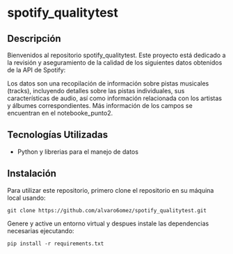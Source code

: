 # spotify_qualitytest
## Descripción
Bienvenidos al repositorio spotify_qualitytest. Este proyecto está dedicado a la revisión y aseguramiento de la calidad de los siguientes datos obtenidos de la API de Spotify: 

Los datos son una recopilación de información sobre pistas musicales (tracks), incluyendo detalles sobre las pistas individuales, sus características de audio, así como información relacionada con los artistas y álbumes correspondientes. Más información de los campos se encuentran en el notebooke_punto2.

## Tecnologías Utilizadas
* Python y librerias para el manejo de datos

## Instalación
Para utilizar este repositorio, primero clone el repositorio en su máquina local usando:
``` 
git clone https://github.com/alvaro6omez/spotify_qualitytest.git
```
Genere y active un entorno virtual y despues instale las dependencias necesarias ejecutando:
``` 
pip install -r requirements.txt
``` 
